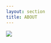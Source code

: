 ```yaml
---
layout: section
title: ABOUT
---
```

<div class="photo" id="of-lexi"><img src="path/to/lexi/lewtans.logo"></div>
<div class="copy" id="about-lexi"></div>	